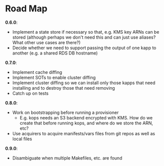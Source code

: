 # Road Map 
**0.6.0**:
* Implement a state store if necessary so that, e.g. KMS key ARNs can be stored 
  (although perhaps we don't need this and can just use aliases? What other 
  use cases are there?)
* Decide whether we need to support passing the output of one kapp to another
  (e.g. a shared RDS DB hostname)
  
**0.7.0**:
* Implement cache diffing
* Implement SOTs to enable cluster diffing
* Implement cluster diffing so we can install only those kapps that need 
  installing and to destroy those that need removing
* Catch up on tests

**0.8.0**:
* Work on bootstrapping before running a provisioner
  * E.g. kops needs an S3 backend encrypted with KMS. How do we create that 
  before running kops, and where do we store the ARN, etc?
* Use acquirers to acquire manifests/vars files from git repos as well as local files 

**0.9.0**:
* Disambiguate when multiple Makefiles, etc. are found

